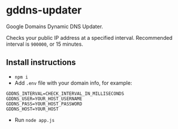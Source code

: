 # gddns-updater
Google Domains Dynamic DNS Updater.

Checks your public IP address at a specified interval. Recommended interval is `900000`, or 15 minutes.

## Install instructions
- `npm i`
- Add `.env` file with your domain info, for example:
```
GDDNS_INTERVAL=CHECK_INTERVAL_IN_MILLISECONDS
GDDNS_USER=YOUR_HOST_USERNAME
GDDNS_PASS=YOUR_HOST_PASSWORD
GDDNS_HOST=YOUR_HOST
```
- Run `node app.js`
